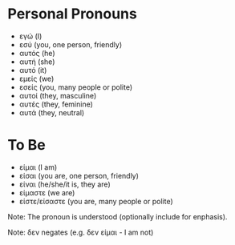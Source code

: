 # Personal Pronouns

- εγώ   (I)
- εσύ   (you, one person, friendly)
- αυτός (he)
- αυτή  (she)
- αυτό  (it)
- εμείς (we)
- εσείς (you, many people or polite)
- αυτοί (they, masculine)
- αυτές (they, feminine)
- αυτά  (they, neutral)

# To Be

- είμαι         (I am)
- είσαι         (you are, one person, friendly)
- είναι         (he/she/it is, they are)
- είμαστε       (we are)
- είστε/είσαστε (you are, many people or polite)

Note: The pronoun is understood (optionally include for enphasis).

Note: δεν negates (e.g. δεν είμαι - I am not)
